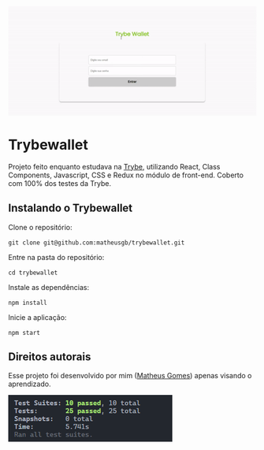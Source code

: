 ![Trybewallet](public/ezgif.com-gif-maker.gif)

# Trybewallet

Projeto feito enquanto estudava na [Trybe](https://www.betrybe.com/), utilizando React, Class Components, Javascript, CSS e Redux no módulo de front-end. Coberto com 100% dos testes da Trybe.

## Instalando o Trybewallet 

Clone o repositório:
```
git clone git@github.com:matheusgb/trybewallet.git
```
Entre na pasta do repositório:
```
cd trybewallet
```
Instale as dependências:
```
npm install
```
Inicie a aplicação:
```
npm start
```

## Direitos autorais

Esse projeto foi desenvolvido por mim ([Matheus Gomes](https://www.linkedin.com/in/matheusgb/)) apenas visando o aprendizado.

![100%](public/Screenshot_1.png)